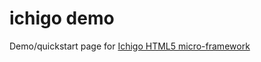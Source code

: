 # ichigo demo
Demo/quickstart page for [Ichigo HTML5 micro-framework](https://github.com/hachiko-8ko/ichigo)
